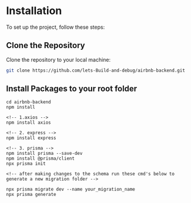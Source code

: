   # Installation

To set up the project, follow these steps:

##  Clone the Repository

Clone the repository to your local machine:

```bash
git clone https://github.com/lets-Build-and-debug/airbnb-backend.git
```

##  Install Packages to your root folder

```
cd airbnb-backend
npm install
```
```
<!-- 1.axios -->
npm install axios
```
```
<!-- 2. express -->
npm install express
```
```
<!-- 3. prisma -->
npm install prisma --save-dev
npm install @prisma/client
npx prisma init

<!-- after making changes to the schema run these cmd's below to generate a new migration folder -->

npx prisma migrate dev --name your_migration_name
npx prisma generate
```










